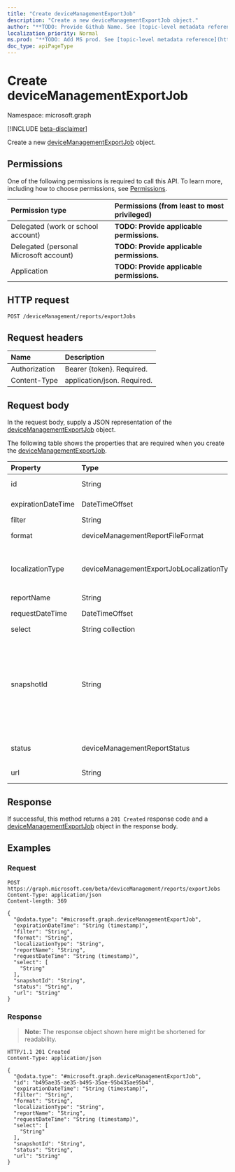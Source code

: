 ```yaml
---
title: "Create deviceManagementExportJob"
description: "Create a new deviceManagementExportJob object."
author: "**TODO: Provide Github Name. See [topic-level metadata reference](https://msgo.azurewebsites.net/add/document/guidelines/metadata.html#topic-level-metadata)**"
localization_priority: Normal
ms.prod: "**TODO: Add MS prod. See [topic-level metadata reference](https://msgo.azurewebsites.net/add/document/guidelines/metadata.html#topic-level-metadata)**"
doc_type: apiPageType
---
```


# Create deviceManagementExportJob
Namespace: microsoft.graph

[!INCLUDE [beta-disclaimer](../../includes/beta-disclaimer.md)]

Create a new [deviceManagementExportJob](../resources/devicemanagementexportjob.md) object.

## Permissions
One of the following permissions is required to call this API. To learn more, including how to choose permissions, see [Permissions](/graph/permissions-reference).

|Permission type|Permissions (from least to most privileged)|
|:---|:---|
|Delegated (work or school account)|**TODO: Provide applicable permissions.**|
|Delegated (personal Microsoft account)|**TODO: Provide applicable permissions.**|
|Application|**TODO: Provide applicable permissions.**|

## HTTP request

<!-- {
  "blockType": "ignored"
}
-->
``` http
POST /deviceManagement/reports/exportJobs
```

## Request headers
|Name|Description|
|:---|:---|
|Authorization|Bearer {token}. Required.|
|Content-Type|application/json. Required.|

## Request body
In the request body, supply a JSON representation of the [deviceManagementExportJob](../resources/devicemanagementexportjob.md) object.

The following table shows the properties that are required when you create the [deviceManagementExportJob](../resources/devicemanagementexportjob.md).

|Property|Type|Description|
|:---|:---|:---|
|id|String|**TODO: Add Description** Inherited from [entity](../resources/entity.md)|
|expirationDateTime|DateTimeOffset|Time that the exported report expires|
|filter|String|Filters applied on the report|
|format|deviceManagementReportFileFormat|Format of the exported report. Possible values are: `csv`, `pdf`.|
|localizationType|deviceManagementExportJobLocalizationType|Configures how the requested export job is localized. Possible values are: `localizedValuesAsAdditionalColumn`, `replaceLocalizableValues`.|
|reportName|String|Name of the report|
|requestDateTime|DateTimeOffset|Time that the exported report was requested|
|select|String collection|Columns selected from the report|
|snapshotId|String|A snapshot is an identifiable subset of the dataset represented by the ReportName. A sessionId or CachedReportConfiguration id can be used here. If a sessionId is specified, Filter, Select, and OrderBy are applied to the data represented by the sessionId. Filter, Select, and OrderBy cannot be specified together with a CachedReportConfiguration id.|
|status|deviceManagementReportStatus|Status of the export job. Possible values are: `unknown`, `notStarted`, `inProgress`, `completed`, `failed`.|
|url|String|Temporary location of the exported report|



## Response

If successful, this method returns a `201 Created` response code and a [deviceManagementExportJob](../resources/devicemanagementexportjob.md) object in the response body.

## Examples

### Request
<!-- {
  "blockType": "request",
  "name": "create_devicemanagementexportjob_from_"
}
-->
``` http
POST https://graph.microsoft.com/beta/deviceManagement/reports/exportJobs
Content-Type: application/json
Content-length: 369

{
  "@odata.type": "#microsoft.graph.deviceManagementExportJob",
  "expirationDateTime": "String (timestamp)",
  "filter": "String",
  "format": "String",
  "localizationType": "String",
  "reportName": "String",
  "requestDateTime": "String (timestamp)",
  "select": [
    "String"
  ],
  "snapshotId": "String",
  "status": "String",
  "url": "String"
}
```


### Response
>**Note:** The response object shown here might be shortened for readability.
<!-- {
  "blockType": "response",
  "truncated": true,
  "@odata.type": "microsoft.graph.deviceManagementExportJob"
}
-->
``` http
HTTP/1.1 201 Created
Content-Type: application/json

{
  "@odata.type": "#microsoft.graph.deviceManagementExportJob",
  "id": "b495ae35-ae35-b495-35ae-95b435ae95b4",
  "expirationDateTime": "String (timestamp)",
  "filter": "String",
  "format": "String",
  "localizationType": "String",
  "reportName": "String",
  "requestDateTime": "String (timestamp)",
  "select": [
    "String"
  ],
  "snapshotId": "String",
  "status": "String",
  "url": "String"
}
```

